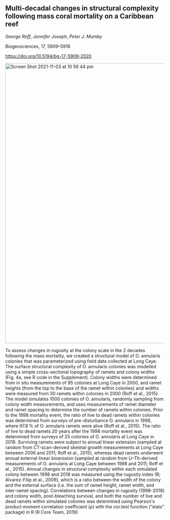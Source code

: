 ## Multi-decadal changes in structural complexity following mass coral mortality on a Caribbean reef
*George Roff*, *Jennifer Joseph*, *Peter J. Mumby*

Biogeosciences, 17, 5909–5918

https://doi.org/10.5194/bg-17-5909-2020

<img width="883" alt="Screen Shot 2021-11-03 at 10 56 44 pm" src="https://user-images.githubusercontent.com/93563980/140063921-cf646d10-aab6-485b-a3a4-4db8b759263a.png">

To assess changes in rugosity at the colony scale in the 2 decades following the mass mortality, we created a structural model of O. annularis colonies that was parameterized using field data collected at Long Caye. The surface structural complexity of O. annularis colonies was modelled using a simple cross-sectional topography of ramets and colony widths (Fig. 4a, see R code in the Supplement). Colony widths were determined from in situ measurements of 95 colonies at Long Caye in 2000, and ramet heights (from the top to the base of the ramet within colonies) and widths were measured from 30 ramets within colonies in 2000 (Roff et al., 2015). The model simulates 1000 colonies of O. annularis, randomly sampling from colony width measurements, and uses measurements of ramet diameter and ramet spacing to determine the number of ramets within colonies. Prior to the 1998 mortality event, the ratio of live to dead ramets within colonies was determined from surveys of pre-disturbance O. annularis in 1998, where 97.8 % of O. annularis ramets were alive (Roff et al., 2015). The ratio of live to dead ramets 20 years after the 1998 mortality event was determined from surveys of 25 colonies of O. annularis at Long Caye in 2018. Surviving ramets were subject to annual linear extension (sampled at random from CT-scan-derived skeletal growth measurements at Long Caye between 2006 and 2011; Roff et al., 2015), whereas dead ramets underwent annual external linear bioerosion (sampled at random from U–Th-derived measurements of O. annularis at Long Caye between 1998 and 2011; Roff et al., 2015). Annual changes in structural complexity within each simulated colony between 1998 and 2018 was measured using the rugosity index (R; Alvarez-Filip et al., 2009), which is a ratio between the width of the colony and the external surface (i.e. the sum of ramet height, ramet width, and inter-ramet spacing). Correlations between changes in rugosity (1998–2018) and colony width, post-bleaching survival, and both the number of live and dead ramets within simulated colonies was determined using Pearson's product moment correlation coefficient (ρ) with the cor.test function (“stats” package) in R (R Core Team, 2019)
